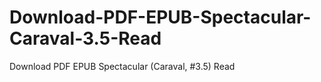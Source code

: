 # Download-PDF-EPUB-Spectacular-Caraval-3.5-Read
Download PDF EPUB Spectacular (Caraval, #3.5) Read
